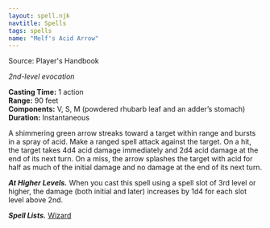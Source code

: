 ```yaml
---
layout: spell.njk
navtitle: Spells
tags: spells
name: "Melf's Acid Arrow"
---
```

Source: Player's Handbook

_2nd-level evocation_

**Casting Time:** 1 action  
**Range:** 90 feet  
**Components:** V, S, M (powdered rhubarb leaf and an adder’s stomach)  
**Duration:** Instantaneous

A shimmering green arrow streaks toward a target within range and bursts in a spray of acid. Make a ranged spell attack against the target. On a hit, the target takes 4d4 acid damage immediately and 2d4 acid damage at the end of its next turn. On a miss, the arrow splashes the target with acid for half as much of the initial damage and no damage at the end of its next turn.

**_At Higher Levels._** When you cast this spell using a spell slot of 3rd level or higher, the damage (both initial and later) increases by 1d4 for each slot level above 2nd.

**_Spell Lists._** [Wizard](http://dnd5e.wikidot.com/spells:wizard)
